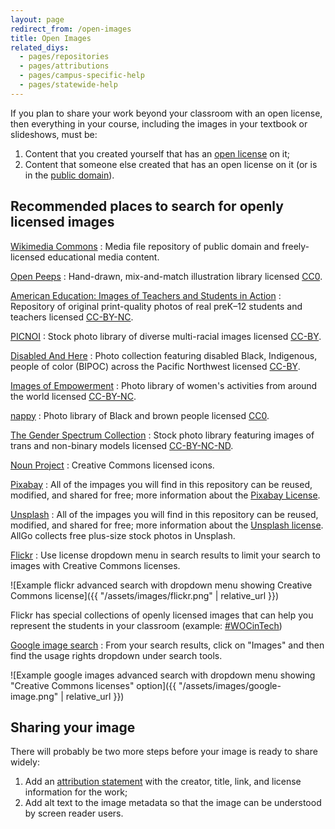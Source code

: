 ```yaml
---
layout: page
redirect_from: /open-images
title: Open Images
related_diys:
  - pages/repositories
  - pages/attributions
  - pages/campus-specific-help
  - pages/statewide-help
---
```



If you plan to share your work beyond your classroom with an open license, then everything in your course, including the images in your textbook or slideshows, must be:

1.  Content that you created yourself that has an [open license](http://faq.openoregon.org/about-open-licenses) on it;
2.  Content that someone else created that has an open license on it (or is in the [public domain](https://en.wikipedia.org/wiki/Public_domain)).

## Recommended places to search for openly licensed images

[Wikimedia Commons](https://commons.wikimedia.org/wiki/Main_Page)
: Media file repository of public domain and freely-licensed educational media content.

[Open Peeps](https://www.openpeeps.com/)
: Hand-drawn, mix-and-match illustration library licensed [CC0](https://creativecommons.org/share-your-work/public-domain/cc0/).

[American Education: Images of Teachers and Students in Action](https://deeperlearning4all.org/images/#images)
: Repository of original print-quality photos of real preK–12 students and teachers licensed
[CC-BY-NC](https://creativecommons.org/licenses/by-nc/4.0/legalcode).

[PICNOI](https://picnoi.com/)
: Stock photo library of diverse multi-racial images licensed [CC-BY](https://picnoi.com/license-2/).

[Disabled And Here](https://affecttheverb.com/collection/)
: Photo collection featuring disabled Black, Indigenous, people of color (BIPOC) across the
Pacific Northwest licensed  [CC-BY](https://picnoi.com/license-2/).

[Images of Empowerment](https://www.imagesofempowerment.org/)
: Photo library of women's activities from around the world licensed
[CC-BY-NC](https://creativecommons.org/licenses/by-nc/4.0/legalcode).

[nappy](https://www.nappy.co/)
: Photo library of Black and brown people licensed
[CC0](https://creativecommons.org/share-your-work/public-domain/cc0/).

[The Gender Spectrum Collection](https://genderphotos.vice.com/)
: Stock photo library featuring images of trans and non-binary models licensed
[CC-BY-NC-ND](https://creativecommons.org/licenses/by-nc-nd/4.0/).

[Noun Project](https://thenounproject.com/)
: Creative Commons licensed icons.

[Pixabay](https://pixabay.com/)
: All of the impages you will find in this repository can be reused, modified, and shared for
free; more information about the [Pixabay License](https://pixabay.com/service/license/).

[Unsplash](https://unsplash.com/)
: All of the impages you will find in this repository can be reused, modified, and shared for
free; more information about the [Unsplash license](https://unsplash.com/license). AllGo collects
free plus-size stock photos in Unsplash.

[Flickr](https://www.flickr.com/)
: Use license dropdown menu in search results to limit your search to images with
Creative Commons licenses.

![Example flickr advanced search with dropdown menu showing Creative Commons license]({{ "/assets/images/flickr.png" | relative_url }})

Flickr has special collections of openly licensed images that can help you represent the
students in your classroom (example: [#WOCinTech](https://www.flickr.com/photos/wocintechchat/))

[Google image search](https://www.google.com/)
: From your search results, click on "Images" and then find the usage rights dropdown under search tools.

![Example google images advanced search with dropdown menu showing "Creative Commons licenses" option]({{ "/assets/images/google-image.png" | relative_url }})

## Sharing your image

There will probably be two more steps before your image is ready to share widely:

1.  Add an [attribution statement](http://faq.openoregon.org/open-content-attributions)
with the creator, title, link, and license information for the work;
2.  Add alt text to the image metadata so that the image can be understood by
screen reader users.

